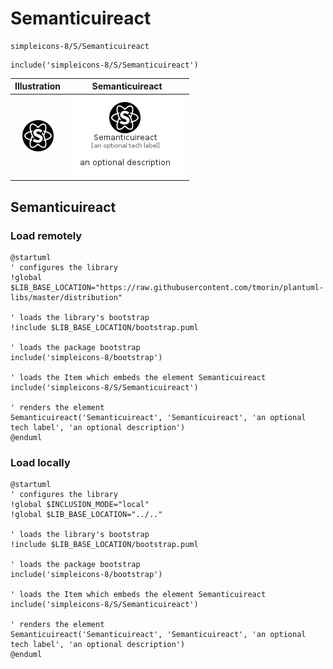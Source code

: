 # Semanticuireact


```text
simpleicons-8/S/Semanticuireact
```

```text
include('simpleicons-8/S/Semanticuireact')
```



| Illustration | Semanticuireact |
| :---: | :---: |
| ![illustration for Illustration](../../simpleicons-8/S/Semanticuireact.png) | ![illustration for Semanticuireact](../../simpleicons-8/S/Semanticuireact.Local.png) |




## Semanticuireact

### Load remotely
```plantuml
@startuml
' configures the library
!global $LIB_BASE_LOCATION="https://raw.githubusercontent.com/tmorin/plantuml-libs/master/distribution"

' loads the library's bootstrap
!include $LIB_BASE_LOCATION/bootstrap.puml

' loads the package bootstrap
include('simpleicons-8/bootstrap')

' loads the Item which embeds the element Semanticuireact
include('simpleicons-8/S/Semanticuireact')

' renders the element
Semanticuireact('Semanticuireact', 'Semanticuireact', 'an optional tech label', 'an optional description')
@enduml
```

### Load locally
```plantuml
@startuml
' configures the library
!global $INCLUSION_MODE="local"
!global $LIB_BASE_LOCATION="../.."

' loads the library's bootstrap
!include $LIB_BASE_LOCATION/bootstrap.puml

' loads the package bootstrap
include('simpleicons-8/bootstrap')

' loads the Item which embeds the element Semanticuireact
include('simpleicons-8/S/Semanticuireact')

' renders the element
Semanticuireact('Semanticuireact', 'Semanticuireact', 'an optional tech label', 'an optional description')
@enduml
```

